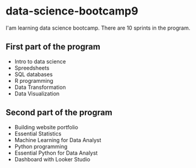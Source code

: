 # data-science-bootcamp9

I'am learning data science bootcamp. There are 10 sprints in the program.

## First part of the program

- Intro to data science
- Spreedsheets
- SQL databases
- R programming
- Data Transformation
- Data Visualization

## Second part of the program

- Building website portfolio
- Essential Statistics
- Machine Learning for Data Analyst
- Python programming
- Essential Python for Data Analyst
- Dashboard with Looker Studio

